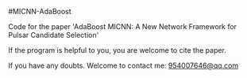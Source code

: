 
#MICNN-AdaBoost

Code for the paper 'AdaBoost MICNN: A New Network Framework for Pulsar Candidate Selection'

If the program is helpful to you, you are welcome to cite the paper.

If you have any doubts. Welcome to contact me: 954007646@qq.com


